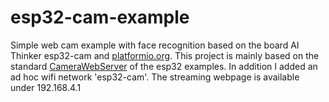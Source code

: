 # esp32-cam-example

Simple web cam example with face recognition based on the board AI Thinker esp32-cam and [platformio.org](http://platformio.org).
This project is mainly based on the standard [CameraWebServer](https://github.com/espressif/arduino-esp32/tree/master/libraries/ESP32/examples/Camera/CameraWebServer) of the esp32 examples. 
In addition I added an ad hoc wifi network 'esp32-cam'. The streaming webpage is available under 192.168.4.1

